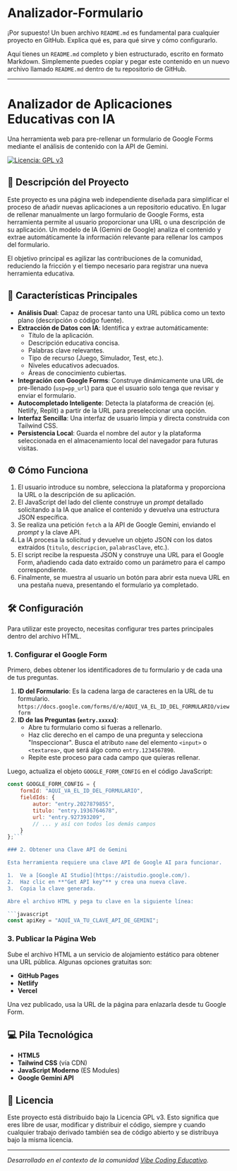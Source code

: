 # Analizador-Formulario
¡Por supuesto! Un buen archivo `README.md` es fundamental para cualquier proyecto en GitHub. Explica qué es, para qué sirve y cómo configurarlo.

Aquí tienes un `README.md` completo y bien estructurado, escrito en formato Markdown. Simplemente puedes copiar y pegar este contenido en un nuevo archivo llamado `README.md` dentro de tu repositorio de GitHub.

---

# Analizador de Aplicaciones Educativas con IA

Una herramienta web para pre-rellenar un formulario de Google Forms mediante el análisis de contenido con la API de Gemini.

[![Licencia: GPL v3](https://img.shields.io/badge/Licencia-GPLv3-blue.svg)](https://www.gnu.org/licenses/gpl-3.0)

## 📝 Descripción del Proyecto

Este proyecto es una página web independiente diseñada para simplificar el proceso de añadir nuevas aplicaciones a un repositorio educativo. En lugar de rellenar manualmente un largo formulario de Google Forms, esta herramienta permite al usuario proporcionar una URL o una descripción de su aplicación. Un modelo de IA (Gemini de Google) analiza el contenido y extrae automáticamente la información relevante para rellenar los campos del formulario.

El objetivo principal es agilizar las contribuciones de la comunidad, reduciendo la fricción y el tiempo necesario para registrar una nueva herramienta educativa.

## 🚀 Características Principales

*   **Análisis Dual**: Capaz de procesar tanto una URL pública como un texto plano (descripción o código fuente).
*   **Extracción de Datos con IA**: Identifica y extrae automáticamente:
    *   Título de la aplicación.
    *   Descripción educativa concisa.
    *   Palabras clave relevantes.
    *   Tipo de recurso (Juego, Simulador, Test, etc.).
    *   Niveles educativos adecuados.
    *   Áreas de conocimiento cubiertas.
*   **Integración con Google Forms**: Construye dinámicamente una URL de pre-llenado (`usp=pp_url`) para que el usuario solo tenga que revisar y enviar el formulario.
*   **Autocompletado Inteligente**: Detecta la plataforma de creación (ej. Netlify, Replit) a partir de la URL para preseleccionar una opción.
*   **Interfaz Sencilla**: Una interfaz de usuario limpia y directa construida con Tailwind CSS.
*   **Persistencia Local**: Guarda el nombre del autor y la plataforma seleccionada en el almacenamiento local del navegador para futuras visitas.

## ⚙️ Cómo Funciona

1.  El usuario introduce su nombre, selecciona la plataforma y proporciona la URL o la descripción de su aplicación.
2.  El JavaScript del lado del cliente construye un *prompt* detallado solicitando a la IA que analice el contenido y devuelva una estructura JSON específica.
3.  Se realiza una petición `fetch` a la API de Google Gemini, enviando el *prompt* y la clave API.
4.  La IA procesa la solicitud y devuelve un objeto JSON con los datos extraídos (`titulo`, `descripcion`, `palabrasClave`, etc.).
5.  El script recibe la respuesta JSON y construye una URL para el Google Form, añadiendo cada dato extraído como un parámetro para el campo correspondiente.
6.  Finalmente, se muestra al usuario un botón para abrir esta nueva URL en una pestaña nueva, presentando el formulario ya completado.

## 🛠️ Configuración

Para utilizar este proyecto, necesitas configurar tres partes principales dentro del archivo HTML.

### 1. Configurar el Google Form

Primero, debes obtener los identificadores de tu formulario y de cada una de tus preguntas.

1.  **ID del Formulario**: Es la cadena larga de caracteres en la URL de tu formulario.
    `https://docs.google.com/forms/d/e/AQUI_VA_EL_ID_DEL_FORMULARIO/viewform`
2.  **ID de las Preguntas (`entry.xxxxx`)**:
    *   Abre tu formulario como si fueras a rellenarlo.
    *   Haz clic derecho en el campo de una pregunta y selecciona "Inspeccionar". Busca el atributo `name` del elemento `<input>` o `<textarea>`, que será algo como `entry.1234567890`.
    *   Repite este proceso para cada campo que quieras rellenar.

Luego, actualiza el objeto `GOOGLE_FORM_CONFIG` en el código JavaScript:

```javascript
const GOOGLE_FORM_CONFIG = {
    formId: "AQUI_VA_EL_ID_DEL_FORMULARIO",
    fieldIds: {
        autor: "entry.2027879855",
        titulo: "entry.1936764678",
        url: "entry.927393209",
        // ... y así con todos los demás campos
    }
};```

### 2. Obtener una Clave API de Gemini

Esta herramienta requiere una clave API de Google AI para funcionar.

1.  Ve a [Google AI Studio](https://aistudio.google.com/).
2.  Haz clic en **"Get API key"** y crea una nueva clave.
3.  Copia la clave generada.

Abre el archivo HTML y pega tu clave en la siguiente línea:

```javascript
const apiKey = "AQUÍ_VA_TU_CLAVE_API_DE_GEMINI";
```

### 3. Publicar la Página Web

Sube el archivo HTML a un servicio de alojamiento estático para obtener una URL pública. Algunas opciones gratuitas son:
*   **GitHub Pages**
*   **Netlify**
*   **Vercel**

Una vez publicado, usa la URL de la página para enlazarla desde tu Google Form.

## 💻 Pila Tecnológica

*   **HTML5**
*   **Tailwind CSS** (vía CDN)
*   **JavaScript Moderno** (ES Modules)
*   **Google Gemini API**

## 📄 Licencia

Este proyecto está distribuido bajo la Licencia GPL v3. Esto significa que eres libre de usar, modificar y distribuir el código, siempre y cuando cualquier trabajo derivado también sea de código abierto y se distribuya bajo la misma licencia.

---
*Desarrollado en el contexto de la comunidad [Vibe Coding Educativo](https://t.me/vceduca).*
